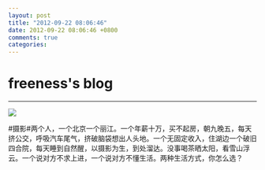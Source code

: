 ```yaml
---
layout: post
title: "2012-09-22 08:06:46"
date: 2012-09-22 08:06:46 +0800
comments: true
categories: 
---
```


# freeness's blog

----------

![](http://okqmqrbgo.bkt.clouddn.com/201209220806461.jpg)

>
\#摄影\#两个人，一个北京一个丽江。一个年薪十万，买不起房，朝九晚五，每天挤公交，呼吸汽车尾气，挤破脑袋想出人头地。一个无固定收入，住湖边一个破旧四合院，每天睡到自然醒，以摄影为生，到处溜达。没事喝茶晒太阳，看雪山浮云。一个说对方不求上进，一个说对方不懂生活。两种生活方式，你怎么选？